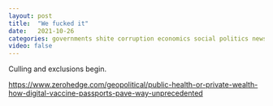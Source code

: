 ```yaml
---
layout: post
title:  "We fucked it"
date:   2021-10-26
categories: governments shite corruption economics social politics news technology
video: false
---
```


Culling and exclusions begin.

https://www.zerohedge.com/geopolitical/public-health-or-private-wealth-how-digital-vaccine-passports-pave-way-unprecedented

